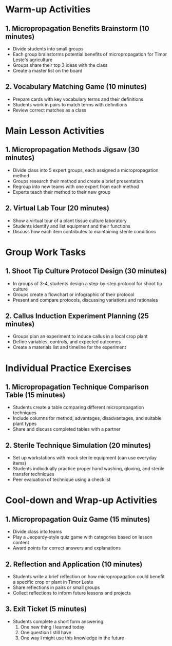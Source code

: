 # Warm-up Activities

## 1. Micropropagation Benefits Brainstorm (10 minutes)
- Divide students into small groups
- Each group brainstorms potential benefits of micropropagation for Timor Leste's agriculture
- Groups share their top 3 ideas with the class
- Create a master list on the board

## 2. Vocabulary Matching Game (10 minutes)
- Prepare cards with key vocabulary terms and their definitions
- Students work in pairs to match terms with definitions
- Review correct matches as a class

# Main Lesson Activities

## 1. Micropropagation Methods Jigsaw (30 minutes)
- Divide class into 5 expert groups, each assigned a micropropagation method
- Groups research their method and create a brief presentation
- Regroup into new teams with one expert from each method
- Experts teach their method to their new group

## 2. Virtual Lab Tour (20 minutes)
- Show a virtual tour of a plant tissue culture laboratory
- Students identify and list equipment and their functions
- Discuss how each item contributes to maintaining sterile conditions

# Group Work Tasks

## 1. Shoot Tip Culture Protocol Design (30 minutes)
- In groups of 3-4, students design a step-by-step protocol for shoot tip culture
- Groups create a flowchart or infographic of their protocol
- Present and compare protocols, discussing variations and rationales

## 2. Callus Induction Experiment Planning (25 minutes)
- Groups plan an experiment to induce callus in a local crop plant
- Define variables, controls, and expected outcomes
- Create a materials list and timeline for the experiment

# Individual Practice Exercises

## 1. Micropropagation Technique Comparison Table (15 minutes)
- Students create a table comparing different micropropagation techniques
- Include columns for method, advantages, disadvantages, and suitable plant types
- Share and discuss completed tables with a partner

## 2. Sterile Technique Simulation (20 minutes)
- Set up workstations with mock sterile equipment (can use everyday items)
- Students individually practice proper hand washing, gloving, and sterile transfer techniques
- Peer evaluation of technique using a checklist

# Cool-down and Wrap-up Activities

## 1. Micropropagation Quiz Game (15 minutes)
- Divide class into teams
- Play a Jeopardy-style quiz game with categories based on lesson content
- Award points for correct answers and explanations

## 2. Reflection and Application (10 minutes)
- Students write a brief reflection on how micropropagation could benefit a specific crop or plant in Timor Leste
- Share reflections in pairs or small groups
- Collect reflections to inform future lessons and projects

## 3. Exit Ticket (5 minutes)
- Students complete a short form answering:
  1. One new thing I learned today
  2. One question I still have
  3. One way I might use this knowledge in the future